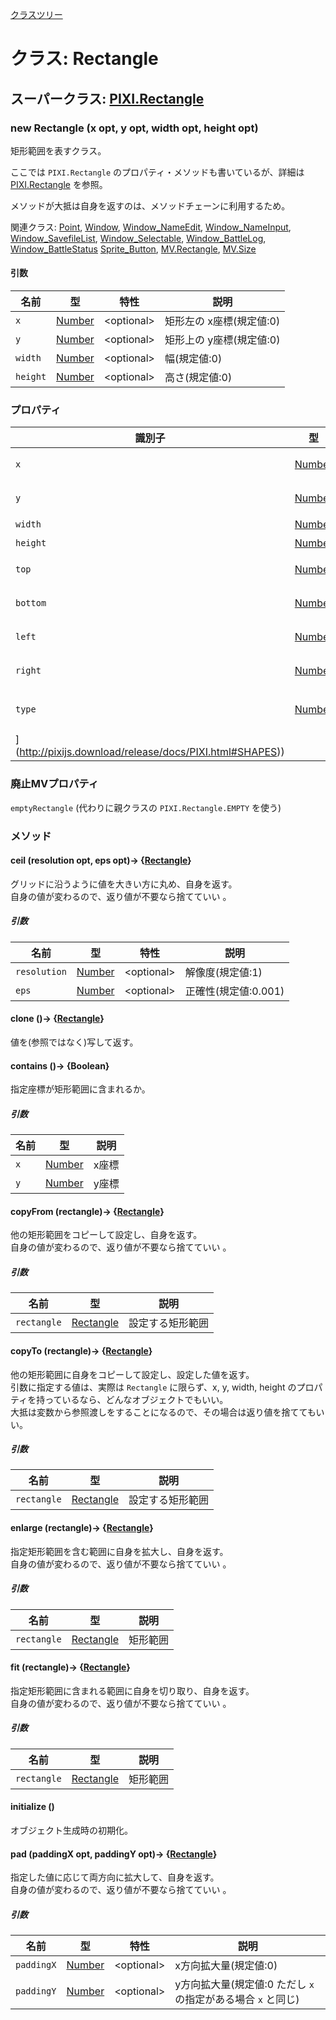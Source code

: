 [クラスツリー](index.md)

# クラス: Rectangle

## スーパークラス: [PIXI.Rectangle](http://pixijs.download/release/docs/PIXI.Rectangle.html)

### new Rectangle (x opt, y opt, width opt, height opt)
矩形範囲を表すクラス。

ここでは `PIXI.Rectangle` のプロパティ・メソッドも書いているが、詳細は [PIXI.Rectangle](http://pixijs.download/release/docs/PIXI.Rectangle.html) を参照。

メソッドが大抵は自身を返すのは、メソッドチェーンに利用するため。


関連クラス: [Point](Point.md), [Window](Window.md), [Window_NameEdit](Window_NameEdit.md), [Window_NameInput](Window_NameInput.md), [Window_SavefileList](Window_SavefileList.md), [Window_Selectable](Window_Selectable.md), [Window_BattleLog](Window_BattleLog.md), [Window_BattleStatus](Window_BattleStatus.md) [Sprite_Button](Sprite_Button.md), [MV.Rectangle](MV.Rectangle.md), [MV.Size](MV.Size.md)

#### 引数

| 名前 | 型 | 特性 | 説明 |
| --- | --- | --- | --- |
| `x` | [Number](Number.md) | &lt;optional&gt; | 矩形左の x座標(規定値:0) |
| `y` | [Number](Number.md) | &lt;optional&gt; | 矩形上の y座標(規定値:0) |
| `width` | [Number](Number.md) | &lt;optional&gt; | 幅(規定値:0) |
| `height` | [Number](Number.md) | &lt;optional&gt; | 高さ(規定値:0) |


### プロパティ

| 識別子 | 型 | 説明 |
| --- | --- | --- |
| `x` | [Number](Number.md) | 矩形左の x座標 |
| `y` | [Number](Number.md) | 矩形上の y座標 |
| `width` | [Number](Number.md) | 幅 |
| `height` | [Number](Number.md) | 高さ |
| `top` | [Number](Number.md) | 矩形上の y座標( `y` と同じ) |
| `bottom` | [Number](Number.md) | 矩形下の y座標 |
| `left` | [Number](Number.md) | 矩形左の x座標( `x` と同じ) |
| `right` | [Number](Number.md) | 矩形右の y座標 |
| `type` | [Number](Number.md) | [read-only] タイプ(参照:[PIXI.SHAPES
](http://pixijs.download/release/docs/PIXI.html#SHAPES)) |


### 廃止MVプロパティ
`emptyRectangle` (代わりに親クラスの `PIXI.Rectangle.EMPTY` を使う)

### メソッド

#### ceil (resolution opt, eps opt)→ {[Rectangle](Rectangle.md)}
グリッドに沿うように値を大きい方に丸め、自身を返す。<br />
自身の値が変わるので、返り値が不要なら捨てていい 。

##### 引数

| 名前 | 型 | 特性 | 説明 |
| --- | --- | --- | --- |
| `resolution` | [Number](Number.md) | &lt;optional&gt; | 解像度(規定値:1) |
| `eps` | [Number](Number.md) | &lt;optional&gt;  | 正確性(規定値:0.001) |


#### clone ()→ {[Rectangle](Rectangle.md)}
値を(参照ではなく)写して返す。


#### contains ()→ {Boolean}
指定座標が矩形範囲に含まれるか。

##### 引数

| 名前 | 型 | 説明 |
| --- | --- | --- |
| `x` | [Number](Number.md) | x座標 |
| `y` | [Number](Number.md) | y座標 |


#### copyFrom (rectangle)→ {[Rectangle](Rectangle.md)}
他の矩形範囲をコピーして設定し、自身を返す。<br />
自身の値が変わるので、返り値が不要なら捨てていい 。

##### 引数

| 名前 | 型 | 説明 |
| --- | --- | --- |
| `rectangle` | [Rectangle](Rectangle.md) | 設定する矩形範囲 |


#### copyTo (rectangle)→ {[Rectangle](Rectangle.md)}
他の矩形範囲に自身をコピーして設定し、設定した値を返す。<br />
引数に指定する値は、実際は `Rectangle` に限らず、x, y, width, height のプロパティを持っているなら、どんなオブジェクトでもいい。<br />
大抵は変数から参照渡しをすることになるので、その場合は返り値を捨ててもいい。

##### 引数

| 名前 | 型 | 説明 |
| --- | --- | --- |
| `rectangle` | [Rectangle](Rectangle.md) | 設定する矩形範囲 |


#### enlarge (rectangle)→ {[Rectangle](Rectangle.md)}
指定矩形範囲を含む範囲に自身を拡大し、自身を返す。<br />
自身の値が変わるので、返り値が不要なら捨てていい 。

##### 引数

| 名前 | 型 | 説明 |
| --- | --- | --- |
| `rectangle` | [Rectangle](Rectangle.md) | 矩形範囲 |


#### fit (rectangle)→ {[Rectangle](Rectangle.md)}
指定矩形範囲に含まれる範囲に自身を切り取り、自身を返す。<br />
自身の値が変わるので、返り値が不要なら捨てていい 。

##### 引数

| 名前 | 型 | 説明 |
| --- | --- | --- |
| `rectangle` | [Rectangle](Rectangle.md) | 矩形範囲 |


#### initialize ()
 オブジェクト生成時の初期化。


#### pad (paddingX opt, paddingY opt)→ {[Rectangle](Rectangle.md)}
指定した値に応じて両方向に拡大して、自身を返す。<br />
自身の値が変わるので、返り値が不要なら捨てていい 。

##### 引数

| 名前 | 型 | 特性 | 説明 |
| --- | --- | --- | --- |
| `paddingX` | [Number](Number.md) | &lt;optional&gt; | x方向拡大量(規定値:0) |
| `paddingY` | [Number](Number.md) | &lt;optional&gt;  | y方向拡大量(規定値:0 ただし `x` の指定がある場合 `x` と同じ) |